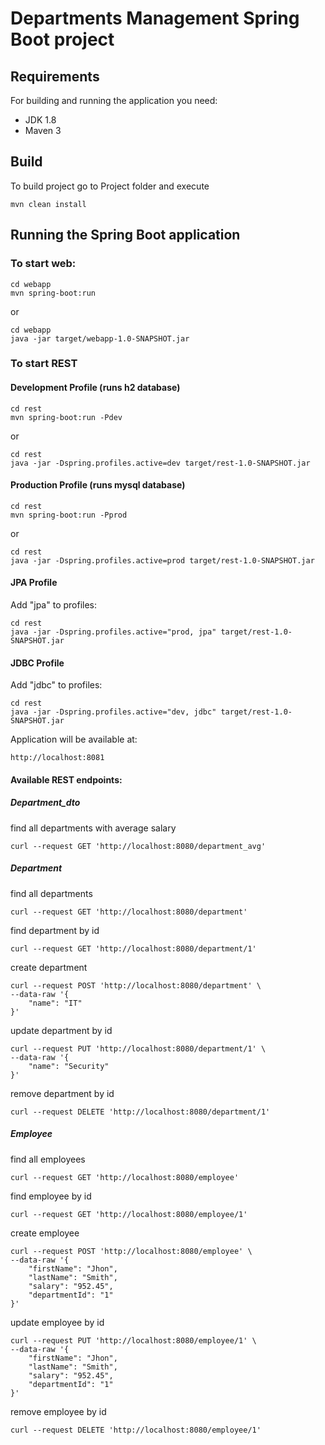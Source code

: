 # Departments Management Spring Boot project

## Requirements

For building and running the application you need:

- JDK 1.8
- Maven 3
## Build

To build project go to Project folder and execute
```
mvn clean install  
```

## Running the Spring Boot application
### To start web:
```
cd webapp
mvn spring-boot:run
```
or
```
cd webapp
java -jar target/webapp-1.0-SNAPSHOT.jar
```
### To start REST
#### Development Profile (runs h2 database)
```
cd rest
mvn spring-boot:run -Pdev
```
or
```
cd rest
java -jar -Dspring.profiles.active=dev target/rest-1.0-SNAPSHOT.jar
```
#### Production Profile (runs mysql database)
```
cd rest
mvn spring-boot:run -Pprod
```
or
```
cd rest
java -jar -Dspring.profiles.active=prod target/rest-1.0-SNAPSHOT.jar
```
#### JPA Profile
Add "jpa" to profiles:
```
cd rest
java -jar -Dspring.profiles.active="prod, jpa" target/rest-1.0-SNAPSHOT.jar
```
#### JDBC Profile
Add "jdbc" to profiles:
```
cd rest
java -jar -Dspring.profiles.active="dev, jdbc" target/rest-1.0-SNAPSHOT.jar
```
Application will be available at:

```
http://localhost:8081
```

#### Available REST endpoints:	
##### Department_dto	
find all departments with average salary	
```	
curl --request GET 'http://localhost:8080/department_avg'	
```
##### Department	
find all departments	
```	
curl --request GET 'http://localhost:8080/department'	
```
find department by id	
```	
curl --request GET 'http://localhost:8080/department/1'	
```
create department	
```	
curl --request POST 'http://localhost:8080/department' \	
--data-raw '{	
    "name": "IT"	
}'	
```
update department by id	
```	
curl --request PUT 'http://localhost:8080/department/1' \	
--data-raw '{	
    "name": "Security"	
}'	
```
remove department by id	
```	
curl --request DELETE 'http://localhost:8080/department/1'	
```
##### Employee	
find all employees	
```	
curl --request GET 'http://localhost:8080/employee'	
```
find employee by id	
```	
curl --request GET 'http://localhost:8080/employee/1'	
```
create employee	
```	
curl --request POST 'http://localhost:8080/employee' \	
--data-raw '{	
    "firstName": "Jhon",	
    "lastName": "Smith",	
    "salary": "952.45",	
    "departmentId": "1"	
}'	
```
update employee by id	
```	
curl --request PUT 'http://localhost:8080/employee/1' \	
--data-raw '{	
    "firstName": "Jhon",	
    "lastName": "Smith",	
    "salary": "952.45",	
    "departmentId": "1"	
}'	
```
remove employee by id	
```	
curl --request DELETE 'http://localhost:8080/employee/1'	
```